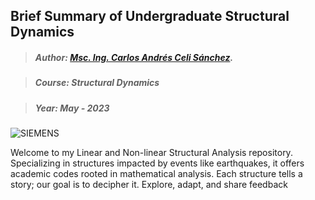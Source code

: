 ## Brief Summary of Undergraduate Structural Dynamics


>##### Author:                 [Msc. Ing. Carlos Andrés Celi Sánchez](https://www.researchgate.net/profile/Carlos-Celi).

>##### Course:                 Structural Dynamics

>##### Year:                   May - 2023

![SIEMENS](https://blogs.sw.siemens.com/wp-content/uploads/sites/6/2022/07/gif-of-frequency-analysis.gif)

Welcome to my Linear and Non-linear Structural Analysis repository. Specializing in structures impacted by events like earthquakes, it offers academic codes rooted in mathematical analysis. Each structure tells a story; our goal is to decipher it. Explore, adapt, and share feedback
